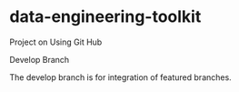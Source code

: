 # data-engineering-toolkit

Project on Using Git Hub

Develop Branch

The develop branch is for integration of featured branches.

